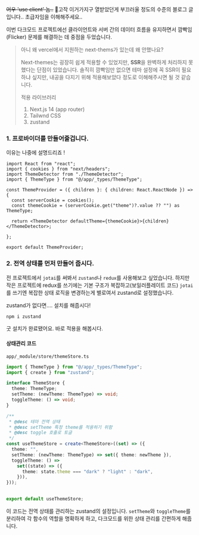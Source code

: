 
~~어우 'use client' 놈..~~ 🌚고작 이거가지구 열받았던게 부끄러울 정도의 수준의 블로그 글입니다.. 초급자임을 이해해주세요..

이번 다크모드 프로젝트에선 클라이언트와 서버 간의 데이터 흐름을 유지하면서 깜빡임(Flicker) 문제를 해결하는 데 중점을 두었습니다.

> 아니 왜 vercel에서 지원하는 next-thems가 있는데 왜 안했나요?
>
>Next-themes는 굉장히 쉽게 적용할 수 있었지만, **SSR**을 완벽하게 처리하지 못했다는 단점이 있었습니다. 솔직히 깜빡임만 없으면 테마 설정에 꼭 SSR이 필요하냐 싶지만, 내공을 다지기 위해 적용해보았다 정도로 이해해주시면 될 것 같습니다.
> 
> 적용 라이브러리
> 1. Next.js 14 (app router)
> 2. Tailwnd CSS
> 3. zustand


### 1. 프로바이더를 만들어줄겁니다.
이유는 나중에 설명드리죠 !
```tsx
import React from "react";
import { cookies } from "next/headers";
import ThemeDetector from "./ThemeDetector";
import { ThemeType } from "@/app/_types/ThemeType";  

const ThemeProvider = ({ children }: { children: React.ReactNode }) => {
  const serverCookie = cookies();
  const themeCookie = (serverCookie.get("theme")?.value ?? "") as ThemeType;  

  return <ThemeDetector defaultTheme={themeCookie}>{children}</ThemeDetector>;

}; 

export default ThemeProvider;
```





### 2. 전역 상태를 먼저 만들어 줍시다.
전 프로젝트에서 `jotai`를 써봐서 `zustand`나 `redux`를 사용해보고 싶었습니다. 하지만 작은 프로젝트에 redux를 쓰기에는 기본 구조가 복잡하고(보일러플레이트 코드) `jotai`를 쓰기엔 복잡한 상태 로직을 변경하는게 별로여서 zustand로 설정했습니다.

zustand가 없다면.... 설치를 해줍시다!
```bash
npm i zustand
```
굿 설치가 완료됐어요. 바로 적용을 해봅시다.

#### 상태관리 코드
 `app/_module/store/themeStore.ts`

```ts
import { ThemeType } from "@/app/_types/ThemeType";
import { create } from "zustand";  

interface ThemeStore {
  theme: ThemeType;
  setTheme: (newTheme: ThemeType) => void;
  toggleTheme: () => void;
}  

/**
 * @desc 테마 전역 상태
 * @desc setTheme 특정 theme를 적용하기 위함
 * @desc toggle 호출로 토글
 */
const useThemeStore = create<ThemeStore>((set) => ({
  theme: "",
  setTheme: (newTheme: ThemeType) => set({ theme: newTheme }),
  toggleTheme: () =>
    set((state) => ({
      theme: state.theme === "dark" ? "light" : "dark",
    })),
}));

  
export default useThemeStore;
```

이 코드는 전역 상태를 관리하는 zustand의 설정입니다. `setTheme`와 `toggleTheme`를 분리하여 각 함수의 역할을 명확하게 하고, 다크모드를 위한 상태 관리를 간편하게 해줍니다.




